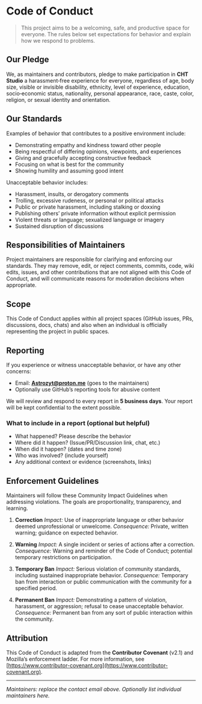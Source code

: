 # Code of Conduct

> This project aims to be a welcoming, safe, and productive space for everyone. The rules below set expectations for behavior and explain how we respond to problems.

## Our Pledge

We, as maintainers and contributors, pledge to make participation in **CHT Studio** a harassment‑free experience for everyone, regardless of age, body size, visible or invisible disability, ethnicity, level of experience, education, socio‑economic status, nationality, personal appearance, race, caste, color, religion, or sexual identity and orientation.

## Our Standards

Examples of behavior that contributes to a positive environment include:

* Demonstrating empathy and kindness toward other people
* Being respectful of differing opinions, viewpoints, and experiences
* Giving and gracefully accepting constructive feedback
* Focusing on what is best for the community
* Showing humility and assuming good intent

Unacceptable behavior includes:

* Harassment, insults, or derogatory comments
* Trolling, excessive rudeness, or personal or political attacks
* Public or private harassment, including stalking or doxxing
* Publishing others’ private information without explicit permission
* Violent threats or language; sexualized language or imagery
* Sustained disruption of discussions

## Responsibilities of Maintainers

Project maintainers are responsible for clarifying and enforcing our standards. They may remove, edit, or reject comments, commits, code, wiki edits, issues, and other contributions that are not aligned with this Code of Conduct, and will communicate reasons for moderation decisions when appropriate.

## Scope

This Code of Conduct applies within all project spaces (GitHub issues, PRs, discussions, docs, chats) and also when an individual is officially representing the project in public spaces.

## Reporting

If you experience or witness unacceptable behavior, or have any other concerns:

* Email: **Astrozyt@proton.me** (goes to the maintainers)
* Optionally use GitHub’s reporting tools for abusive content

We will review and respond to every report in **5 business days**. Your report will be kept confidential to the extent possible.

### What to include in a report (optional but helpful)

* What happened? Please describe the behavior
* Where did it happen? (Issue/PR/Discussion link, chat, etc.)
* When did it happen? (dates and time zone)
* Who was involved? (include yourself)
* Any additional context or evidence (screenshots, links)

## Enforcement Guidelines

Maintainers will follow these Community Impact Guidelines when addressing violations. The goals are proportionality, transparency, and learning.

1. **Correction**
   *Impact:* Use of inappropriate language or other behavior deemed unprofessional or unwelcome.
   *Consequence:* Private, written warning; guidance on expected behavior.

2. **Warning**
   *Impact:* A single incident or series of actions after a correction.
   *Consequence:* Warning and reminder of the Code of Conduct; potential temporary restrictions on participation.

3. **Temporary Ban**
   *Impact:* Serious violation of community standards, including sustained inappropriate behavior.
   *Consequence:* Temporary ban from interaction or public communication with the community for a specified period.

4. **Permanent Ban**
   *Impact:* Demonstrating a pattern of violation, harassment, or aggression; refusal to cease unacceptable behavior.
   *Consequence:* Permanent ban from any sort of public interaction within the community.

## Attribution

This Code of Conduct is adapted from the **Contributor Covenant** (v2.1) and Mozilla’s enforcement ladder. For more information, see [https://www.contributor-covenant.org](https://www.contributor-covenant.org).

---

*Maintainers: replace the contact email above. Optionally list individual maintainers here.*
